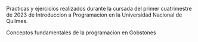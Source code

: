 Practicas y ejercicios realizados durante la cursada del primer cuatrimestre de 2023 de Introduccion a Programacion en la Universidad Nacional de Quilmes.

Conceptos fundamentales de la programacion en Gobstones
